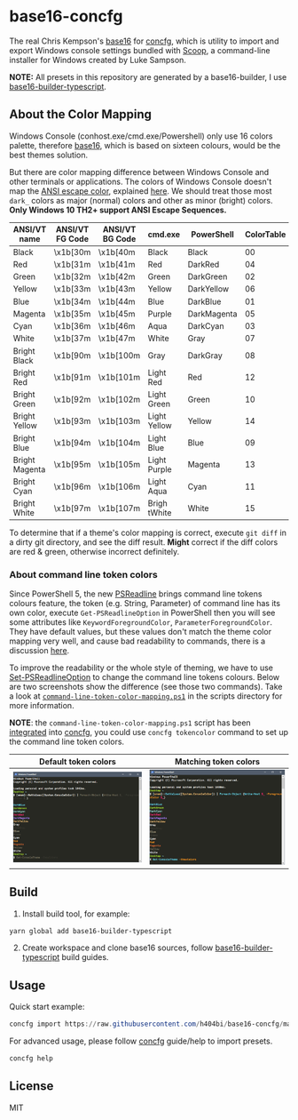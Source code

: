 base16-concfg
=============

The real Chris Kempson's [base16](https://github.com/chriskempson/base16)
for [concfg](https://github.com/lukesampson/concfg),
which is utility to import and export Windows console settings bundled with
[Scoop](https://github.com/lukesampson/scoop),
a command-line installer for Windows created by Luke Sampson.

**NOTE:** All presets in this repository are generated by a base16-builder,
I use [base16-builder-typescript].

About the Color Mapping
-----------------------

Windows Console (conhost.exe/cmd.exe/Powershell) only use 16 colors palette,
therefore [base16](http://chriskempson.com/projects/base16/),
which is based on sixteen colours, would be the best themes solution.

But there are color mapping difference between Windows Console and other terminals or applications.
The colors of Windows Console doesn't map the [ANSI escape color], explained [here].
We should treat those most `dark_` colors as major (normal) colors and 
other as minor (bright) colors. **Only Windows 10 TH2+ support ANSI Escape Sequences.**

| ANSI/VT name   | ANSI/VT FG Code | ANSI/VT BG Code | cmd.exe      | PowerShell  | ColorTable |
|----------------|-----------------|-----------------|--------------|-------------|------------|
| Black          | \x1b[30m        | \x1b[40m        | Black        | Black       | 00         |
| Red            | \x1b[31m        | \x1b[41m        | Red          | DarkRed     | 04         |
| Green          | \x1b[32m        | \x1b[42m        | Green        | DarkGreen   | 02         |
| Yellow         | \x1b[33m        | \x1b[43m        | Yellow       | DarkYellow  | 06         |
| Blue           | \x1b[34m        | \x1b[44m        | Blue         | DarkBlue    | 01         |
| Magenta        | \x1b[35m        | \x1b[45m        | Purple       | DarkMagenta | 05         |
| Cyan           | \x1b[36m        | \x1b[46m        | Aqua         | DarkCyan    | 03         |
| White          | \x1b[37m        | \x1b[47m        | White        | Gray        | 07         |
| Bright Black   | \x1b[90m        | \x1b[100m       | Gray         | DarkGray    | 08         |
| Bright Red     | \x1b[91m        | \x1b[101m       | Light Red    | Red         | 12         |
| Bright Green   | \x1b[92m        | \x1b[102m       | Light Green  | Green       | 10         |
| Bright Yellow  | \x1b[93m        | \x1b[103m       | Light Yellow | Yellow      | 14         |
| Bright Blue    | \x1b[94m        | \x1b[104m       | Light Blue   | Blue        | 09         |
| Bright Magenta | \x1b[95m        | \x1b[105m       | Light Purple | Magenta     | 13         |
| Bright Cyan    | \x1b[96m        | \x1b[106m       | Light Aqua   | Cyan        | 11         |
| Bright White   | \x1b[97m        | \x1b[107m       | Brigh tWhite | White       | 15         |

To determine that if a theme's color mapping is correct, execute `git diff` in
a dirty git directory, and see the diff result. **Might** correct if the diff colors are
red & green, otherwise incorrect definitely.

### About command line token colors

Since PowerShell 5, the new [PSReadline] brings command line tokens colours feature,
the token (e.g. String, Parameter) of command line has its own color, execute
`Get-PSReadlineOption` in PowerShell then you will see some attributes like
`KeywordForegroundColor`, `ParameterForegroundColor`. They have default values,
but these values don't match the theme color mapping very well, and cause bad
readability to commands, there is a discussion [here](https://github.com/lukesampson/concfg/issues/10).

To improve the readability or the whole style of theming, we have to use [Set-PSReadlineOption]
to change the command line tokens colours. Below are two screenshots show the difference
(see those two commands). Take a look at [`command-line-token-color-mapping.ps1`](scripts/command-line-token-color-mapping.ps1) in the scripts
directory for more information.

**NOTE**: the `command-line-token-color-mapping.ps1` script has been [integrated](https://github.com/lukesampson/concfg/pull/46) into [concfg](https://github.com/lukesampson/concfg), you could use `concfg tokencolor` command to set up the command line token colors.

| Default token colors | Matching token colors |
|----------------------|-----------------------|
| ![without-token-color-mapping.png](docs/without-token-color-mapping.png) | ![with-token-color-mapping.png](docs/with-token-color-mapping.png) |


Build
-----

1. Install build tool, for example:

``` powershell
yarn global add base16-builder-typescript
```

2. Create workspace and clone base16 sources, follow [base16-builder-typescript] build guides.

Usage
-----

Quick start example:

``` powershell
concfg import https://raw.githubusercontent.com/h404bi/base16-concfg/master/presets/base16-solarized-dark.json
```

For advanced usage, please follow [concfg](https://github.com/lukesampson/concfg) guide/help to import presets.

``` powershell
concfg help
```

License
-------

MIT

[Set-PSReadlineOption]: https://docs.microsoft.com/en-us/powershell/module/psreadline/Set-PSReadlineOption
[PSReadline]: https://docs.microsoft.com/en-us/powershell/module/psreadline/
[base16-builder-typescript]: https://github.com/golf1052/base16-builder-typescript
[ANSI escape color]: https://en.wikipedia.org/wiki/ANSI_escape_code#Colors
[here]: https://github.com/dotnet/corefx/blob/5e36ca02d2594f715da829aafaf7af2b554dfcdf/src/System.Console/src/System/ConsolePal.Unix.cs#L577-L603
[base16 styling guidelines]: https://github.com/chriskempson/base16/blob/master/styling.md
